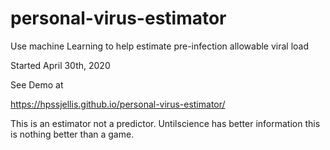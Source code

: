 # personal-virus-estimator
Use machine Learning to help estimate pre-infection allowable viral load

Started April 30th, 2020


See Demo at

https://hpssjellis.github.io/personal-virus-estimator/


This is an estimator not a predictor. Untilscience has better information this is nothing better than a game.
